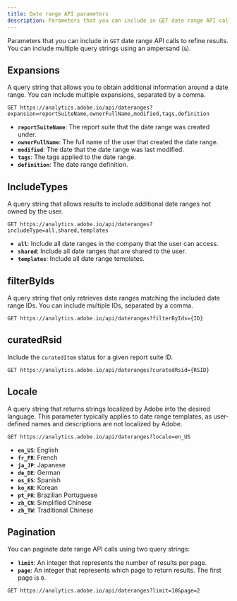 ```yaml
---
title: Date range API parameters
description: Parameters that you can include in GET date range API calls.
---
```


Parameters that you can include in `GET` date range API calls to refine results. You can include multiple query strings using an ampersand (`&`).

## Expansions

A query string that allows you to obtain additional information around a date range. You can include multiple expansions, separated by a comma.

`GET https://analytics.adobe.io/api/dateranges?expansion=reportSuiteName,ownerFullName,modified,tags,definition`

* **`reportSuiteName`**: The report suite that the date range was created under.
* **`ownerFullName`**: The full name of the user that created the date range.
* **`modified`**: The date that the date range was last modified.
* **`tags`**: The tags applied to the date range.
* **`definition`**: The date range definition.

## IncludeTypes

A query string that allows results to include additional date ranges not owned by the user.

`GET https://analytics.adobe.io/api/dateranges?includeType=all,shared,templates`

* **`all`**: Include all date ranges in the company that the user can access.
* **`shared`**: Include all date ranges that are shared to the user.
* **`templates`**: Include all date range templates.

## filterByIds

A query string that only retrieves date ranges matching the included date range IDs. You can include multiple IDs, separated by a comma.

`GET https://analytics.adobe.io/api/dateranges?filterByIds={ID}`

## curatedRsid

Include the `curatedItem` status for a given report suite ID.

`GET https://analytics.adobe.io/api/dateranges?curatedRsid={RSID}`

## Locale

A query string that returns strings localized by Adobe into the desired language. This parameter typically applies to date range templates, as user-defined names and descriptions are not localized by Adobe.

`GET https://analytics.adobe.io/api/dateranges?locale=en_US`

* **`en_US`**: English
* **`fr_FR`**: French
* **`ja_JP`**: Japanese
* **`de_DE`**: German
* **`es_ES`**: Spanish
* **`ko_KR`**: Korean
* **`pt_PR`**: Brazilian Portuguese
* **`zh_CN`**: Simplified Chinese
* **`zh_TW`**: Traditional Chinese

## Pagination

You can paginate date range API calls using two query strings:

* **`limit`**: An integer that represents the number of results per page.
* **`page`**: An integer that represents which page to return results. The first page is `0`.

`GET https://analytics.adobe.io/api/dateranges?limit=10&page=2`
